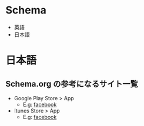# Schema

* 英語
* 日本語


# 日本語

## Schema.org の参考になるサイト一覧

* Google Play Store > App
  * E.g: [facebook](https://play.google.com/store/apps/details?id=com.facebook.katana&hl=en)
* Itunes Store > App
  * E.g: [facebook](https://itunes.apple.com/en/app/facebook/id284882215?mt=8)
